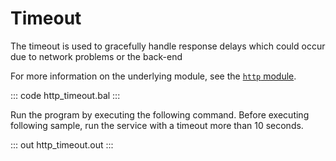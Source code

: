 # Timeout

The timeout is used to gracefully handle response delays which could occur due to network problems or the back-end

For more information on the underlying module, see the [`http` module](https://lib.ballerina.io/ballerina/http/latest/).

::: code http_timeout.bal :::

Run the program by executing the following command.
Before executing following sample, run the service with a timeout more than 10 seconds.

::: out http_timeout.out :::
